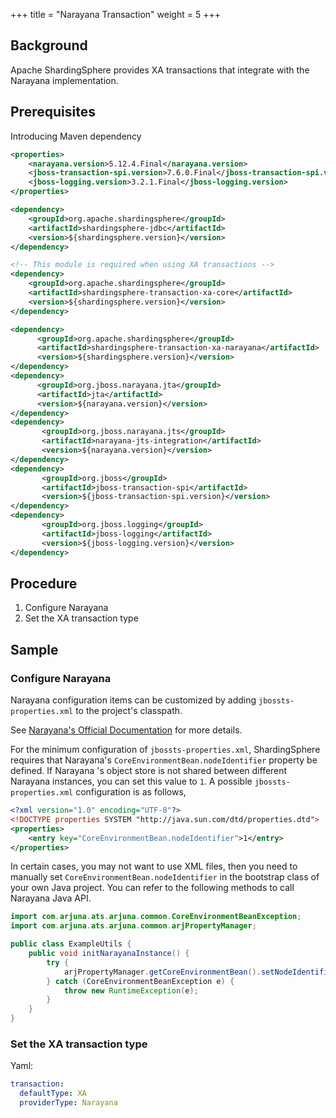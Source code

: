+++
title = "Narayana Transaction"
weight = 5
+++

## Background

Apache ShardingSphere provides XA transactions that integrate with the Narayana implementation.

## Prerequisites

Introducing Maven dependency

```xml
<properties>
    <narayana.version>5.12.4.Final</narayana.version>
    <jboss-transaction-spi.version>7.6.0.Final</jboss-transaction-spi.version>
    <jboss-logging.version>3.2.1.Final</jboss-logging.version>
</properties>

<dependency>
    <groupId>org.apache.shardingsphere</groupId>
    <artifactId>shardingsphere-jdbc</artifactId>
    <version>${shardingsphere.version}</version>
</dependency>

<!-- This module is required when using XA transactions -->
<dependency>
    <groupId>org.apache.shardingsphere</groupId>
    <artifactId>shardingsphere-transaction-xa-core</artifactId>
    <version>${shardingsphere.version}</version>
</dependency>

<dependency>
      <groupId>org.apache.shardingsphere</groupId>
      <artifactId>shardingsphere-transaction-xa-narayana</artifactId>
      <version>${shardingsphere.version}</version>
</dependency>
<dependency>
      <groupId>org.jboss.narayana.jta</groupId>
      <artifactId>jta</artifactId>
      <version>${narayana.version}</version>
</dependency>
<dependency>
       <groupId>org.jboss.narayana.jts</groupId>
       <artifactId>narayana-jts-integration</artifactId>
       <version>${narayana.version}</version>
</dependency>
<dependency>
       <groupId>org.jboss</groupId>
       <artifactId>jboss-transaction-spi</artifactId>
       <version>${jboss-transaction-spi.version}</version>
</dependency>
<dependency>
       <groupId>org.jboss.logging</groupId>
       <artifactId>jboss-logging</artifactId>
       <version>${jboss-logging.version}</version>
</dependency>
```
## Procedure
1. Configure Narayana
2. Set the XA transaction type

## Sample

### Configure Narayana

Narayana configuration items can be customized by adding `jbossts-properties.xml` to the project's classpath.

See [Narayana's Official Documentation](https://narayana.io/documentation/index.html) for more details.

For the minimum configuration of `jbossts-properties.xml`,
ShardingSphere requires that Narayana's `CoreEnvironmentBean.nodeIdentifier` property be defined.
If Narayana 's object store is not shared between different Narayana instances, you can set this value to `1`.
A possible `jbossts-properties.xml` configuration is as follows,

```xml
<?xml version="1.0" encoding="UTF-8"?>
<!DOCTYPE properties SYSTEM "http://java.sun.com/dtd/properties.dtd">
<properties>
    <entry key="CoreEnvironmentBean.nodeIdentifier">1</entry>
</properties>
```

In certain cases, you may not want to use XML files,
then you need to manually set `CoreEnvironmentBean.nodeIdentifier` in the bootstrap class of your own Java project.
You can refer to the following methods to call Narayana Java API.

```java
import com.arjuna.ats.arjuna.common.CoreEnvironmentBeanException;
import com.arjuna.ats.arjuna.common.arjPropertyManager;

public class ExampleUtils {
    public void initNarayanaInstance() {
        try {
            arjPropertyManager.getCoreEnvironmentBean().setNodeIdentifier("1");
        } catch (CoreEnvironmentBeanException e) {
            throw new RuntimeException(e);
        }
    }
}
```

### Set the XA transaction type

Yaml:

```yaml
transaction:
  defaultType: XA
  providerType: Narayana
```
